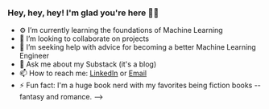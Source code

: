 ### Hey, hey, hey! I'm glad you're here 👋🏽

- ⚙️ I’m currently learning the foundations of Machine Learning
- 👯 I’m looking to collaborate on projects
- 🤔 I’m seeking help with advice for becoming a better Machine Learning Engineer
- 💬 Ask me about my Substack (it's a blog)
- 📫 How to reach me: [LinkedIn](https://www.linkedin.com/in/deshayq/) or [Email](deshay7@gmail.com)
- ⚡ Fun fact: I'm a huge book nerd with my favorites being fiction books -- fantasy and romance. 
-->
